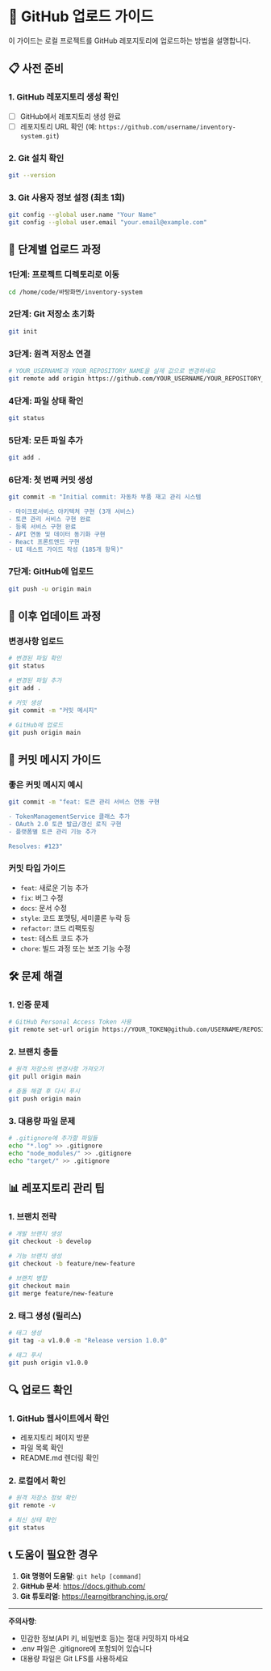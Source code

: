 # 🚀 GitHub 업로드 가이드

이 가이드는 로컬 프로젝트를 GitHub 레포지토리에 업로드하는 방법을 설명합니다.

## 📋 사전 준비

### 1. GitHub 레포지토리 생성 확인
- [ ] GitHub에서 레포지토리 생성 완료
- [ ] 레포지토리 URL 확인 (예: `https://github.com/username/inventory-system.git`)

### 2. Git 설치 확인
```bash
git --version
```

### 3. Git 사용자 정보 설정 (최초 1회)
```bash
git config --global user.name "Your Name"
git config --global user.email "your.email@example.com"
```

## 🔧 단계별 업로드 과정

### 1단계: 프로젝트 디렉토리로 이동
```bash
cd /home/code/바탕화면/inventory-system
```

### 2단계: Git 저장소 초기화
```bash
git init
```

### 3단계: 원격 저장소 연결
```bash
# YOUR_USERNAME과 YOUR_REPOSITORY_NAME을 실제 값으로 변경하세요
git remote add origin https://github.com/YOUR_USERNAME/YOUR_REPOSITORY_NAME.git
```

### 4단계: 파일 상태 확인
```bash
git status
```

### 5단계: 모든 파일 추가
```bash
git add .
```

### 6단계: 첫 번째 커밋 생성
```bash
git commit -m "Initial commit: 자동차 부품 재고 관리 시스템

- 마이크로서비스 아키텍처 구현 (3개 서비스)
- 토큰 관리 서비스 구현 완료
- 등록 서비스 구현 완료
- API 연동 및 데이터 동기화 구현
- React 프론트엔드 구현
- UI 테스트 가이드 작성 (185개 항목)"
```

### 7단계: GitHub에 업로드
```bash
git push -u origin main
```

## 🔄 이후 업데이트 과정

### 변경사항 업로드
```bash
# 변경된 파일 확인
git status

# 변경된 파일 추가
git add .

# 커밋 생성
git commit -m "커밋 메시지"

# GitHub에 업로드
git push origin main
```

## 📝 커밋 메시지 가이드

### 좋은 커밋 메시지 예시
```bash
git commit -m "feat: 토큰 관리 서비스 연동 구현

- TokenManagementService 클래스 추가
- OAuth 2.0 토큰 발급/갱신 로직 구현
- 플랫폼별 토큰 관리 기능 추가

Resolves: #123"
```

### 커밋 타입 가이드
- `feat`: 새로운 기능 추가
- `fix`: 버그 수정
- `docs`: 문서 수정
- `style`: 코드 포맷팅, 세미콜론 누락 등
- `refactor`: 코드 리팩토링
- `test`: 테스트 코드 추가
- `chore`: 빌드 과정 또는 보조 기능 수정

## 🛠️ 문제 해결

### 1. 인증 문제
```bash
# GitHub Personal Access Token 사용
git remote set-url origin https://YOUR_TOKEN@github.com/USERNAME/REPOSITORY.git
```

### 2. 브랜치 충돌
```bash
# 원격 저장소의 변경사항 가져오기
git pull origin main

# 충돌 해결 후 다시 푸시
git push origin main
```

### 3. 대용량 파일 문제
```bash
# .gitignore에 추가할 파일들
echo "*.log" >> .gitignore
echo "node_modules/" >> .gitignore
echo "target/" >> .gitignore
```

## 📊 레포지토리 관리 팁

### 1. 브랜치 전략
```bash
# 개발 브랜치 생성
git checkout -b develop

# 기능 브랜치 생성
git checkout -b feature/new-feature

# 브랜치 병합
git checkout main
git merge feature/new-feature
```

### 2. 태그 생성 (릴리스)
```bash
# 태그 생성
git tag -a v1.0.0 -m "Release version 1.0.0"

# 태그 푸시
git push origin v1.0.0
```

## 🔍 업로드 확인

### 1. GitHub 웹사이트에서 확인
- 레포지토리 페이지 방문
- 파일 목록 확인
- README.md 렌더링 확인

### 2. 로컬에서 확인
```bash
# 원격 저장소 정보 확인
git remote -v

# 최신 상태 확인
git status
```

## 📞 도움이 필요한 경우

1. **Git 명령어 도움말**: `git help [command]`
2. **GitHub 문서**: https://docs.github.com/
3. **Git 튜토리얼**: https://learngitbranching.js.org/

---

**주의사항**: 
- 민감한 정보(API 키, 비밀번호 등)는 절대 커밋하지 마세요
- .env 파일은 .gitignore에 포함되어 있습니다
- 대용량 파일은 Git LFS를 사용하세요
